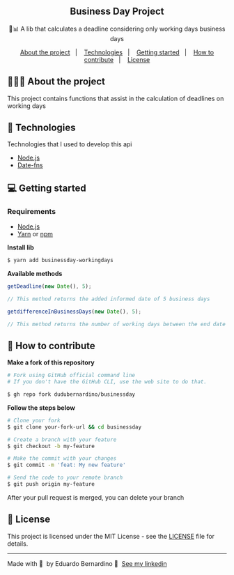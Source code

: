<h2 align="center">
  Business Day Project
</h2>

<p align="center">💼📊 A lib that calculates a deadline considering only working days business days</p>

<p align="center">
  <a href="#%EF%B8%8F-about-the-project">About the project</a>&nbsp;&nbsp;&nbsp;|&nbsp;&nbsp;&nbsp;
  <a href="#-technologies">Technologies</a>&nbsp;&nbsp;&nbsp;|&nbsp;&nbsp;&nbsp;
  <a href="#-getting-started">Getting started</a>&nbsp;&nbsp;&nbsp;|&nbsp;&nbsp;&nbsp;
  <a href="#-how-to-contribute">How to contribute</a>&nbsp;&nbsp;&nbsp;|&nbsp;&nbsp;&nbsp;
  <a href="#-license">License</a>
</p>

## 💇🏻‍♂️ About the project

This project contains functions that assist in the calculation of deadlines on working days

## 🚀 Technologies

Technologies that I used to develop this api

- [Node.js](https://nodejs.org/en/)
- [Date-fns](https://date-fns.org/)

## 💻 Getting started

### Requirements

- [Node.js](https://nodejs.org/en/)
- [Yarn](https://classic.yarnpkg.com/) or [npm](https://www.npmjs.com/)

**Install lib**

```bash
$ yarn add businessday-workingdays
```

**Available methods**

```js
getDeadline(new Date(), 5);

// This method returns the added informed date of 5 business days
```

```js
getdifferenceInBusinessDays(new Date(), 5);

// This method returns the number of working days between the end date and the one informed
```

## 🤔 How to contribute

**Make a fork of this repository**

```bash
# Fork using GitHub official command line
# If you don't have the GitHub CLI, use the web site to do that.

$ gh repo fork dudubernardino/businessday
```

**Follow the steps below**

```bash
# Clone your fork
$ git clone your-fork-url && cd businessday

# Create a branch with your feature
$ git checkout -b my-feature

# Make the commit with your changes
$ git commit -m 'feat: My new feature'

# Send the code to your remote branch
$ git push origin my-feature
```

After your pull request is merged, you can delete your branch

## 📝 License

This project is licensed under the MIT License - see the [LICENSE](LICENSE) file for details.

---

Made with 💜 &nbsp;by Eduardo Bernardino 👋 &nbsp;[See my linkedin](https://www.linkedin.com/in/dudubernardino/)
